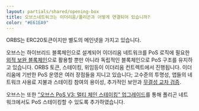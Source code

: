 ```yaml
---
layout: partials/shared/opening-box
title: 오브스네트워크는 이더리움/폴리곤과 어떻게 연결되어 있습니까?
color: "#E61EA9"
---
```


ORBS는 ERC20토큰이지만 별도의 메인넷을 가지고 있습니다.

오브스는 하이브리드 블록체인으로 설계되어 이더리움 네트워크를 PoS 로직에 필요한 [외적 보완 블록체인](https://www.orbs.com/white-papers/use-of-ethereum-as-a-base-layer-for-pos-and-poa-platforms/)으로 활용할 뿐만 아니라 독립적인 블록체인으로 PoS 구조를 유지하고 있습니다. ORBS 토큰, 스테이킹, 위임등이 이더리움 컨트렉트에서 진행됩니다. 이더리움에 기반한 PoS 운영은 여러 장점들을 지니고 있습니다; 고수준의 투명성, 앱들의 네트워크 사용료 지불과 스테이킹 참여의 용이성, 추가적인 보안과 [무결성 교차 검증](https://www.orbs.com/pos-external-oversight/).

오브스는 또한 ["오브스 PoS V3: 멀티 체인 스테이킹" 업그레이드](https://www.orbs.com/polygon-staking/)를 통해 폴리곤 네트워크에서도 PoS 스테이킹할 수 있도록 추가하였습니다.

